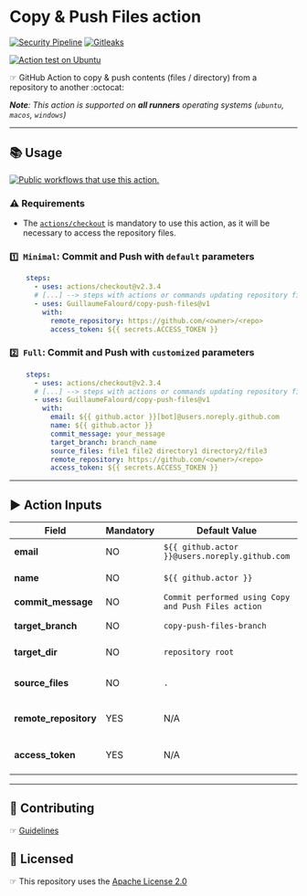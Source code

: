 # Copy & Push Files action

[![Security Pipeline](https://github.com/GuillaumeFalourd/copy-push-files/actions/workflows/security-pipeline.yml/badge.svg)](https://github.com/GuillaumeFalourd/copy-push-files/actions/workflows/security-pipeline.yml) [![Gitleaks](https://github.com/GuillaumeFalourd/copy-push-files/actions/workflows/gitleaks.yml/badge.svg)](https://github.com/GuillaumeFalourd/copy-push-files/actions/workflows/gitleaks.yml)

[![Action test on Ubuntu](https://github.com/GuillaumeFalourd/copy-push-files/actions/workflows/ubuntu_action_test.yml/badge.svg)](https://github.com/GuillaumeFalourd/copy-push-files/actions/workflows/ubuntu_action_test.yml)

☞ GitHub Action to copy & push contents (files / directory) from a repository to another :octocat:

_**Note**: This action is supported on **all runners** operating systems (`ubuntu`, `macos`, `windows`)_

* * *

## 📚 Usage

[![Public workflows that use this action.](https://img.shields.io/endpoint?url=https%3A%2F%2Fapi-endbug.vercel.app%2Fapi%2Fgithub-actions%2Fused-by%3Faction%3DGuillaumeFalourd%2Fcopy-push-files%26badge%3Dtrue)](https://github.com/search?o=desc&q=GuillaumeFalourd+copy-push-files+path%3A.github%2Fworkflows+language%3AYAML&s=&type=Code)

### ⚠️ Requirements

- The [`actions/checkout`](https://github.com/marketplace/actions/checkout) is mandatory to use this action, as it will be necessary to access the repository files.

### `1️⃣ Minimal`: Commit and Push with `default` parameters

```yaml
    steps:
      - uses: actions/checkout@v2.3.4
      # [...] --> steps with actions or commands updating repository files
      - uses: GuillaumeFalourd/copy-push-files@v1
        with:
          remote_repository: https://github.com/<owner>/<repo>
          access_token: ${{ secrets.ACCESS_TOKEN }}
```

### `2️⃣ Full`: Commit and Push with `customized` parameters

```yaml
    steps:
      - uses: actions/checkout@v2.3.4
      # [...] --> steps with actions or commands updating repository files
      - uses: GuillaumeFalourd/copy-push-files@v1
        with:
          email: ${{ github.actor }}[bot]@users.noreply.github.com
          name: ${{ github.actor }}
          commit_message: your_message
          target_branch: branch_name
          source_files: file1 file2 directory1 directory2/file3
          remote_repository: https://github.com/<owner>/<repo>
          access_token: ${{ secrets.ACCESS_TOKEN }}
```

* * *

## ▶️ Action Inputs

Field | Mandatory | Default Value | Observation
------------ | ------------  | ------------- | -------------
**email** | NO | `${{ github.actor }}@users.noreply.github.com` | Github user email <br/> _e.g: `octocat@github.com`_
**name** | NO | `${{ github.actor }}` | Github username <br/> _e.g: `octocat`_
**commit_message** | NO | `Commit performed using Copy and Push Files action` | Commit message
**target_branch** | NO | `copy-push-files-branch` | Branch to push the contents on the other repository
**target_dir** | NO | `repository root` | Directory to push the contents on the other repository
**source_files** | NO | `.` | Files to add separated by space <br/> _e.g: `file1 file2 directory1 directory2/file3`_
**remote_repository** | YES | N/A | Repository url to push the code <br/> _e.g: `https://github.com/<owner>/<repo>`_
**access_token** | YES | N/A | [Personal Access Token](https://docs.github.com/en/authentication/keeping-your-account-and-data-secure/creating-a-personal-access-token) is necessary to push to another repository

* * *

## 🤝 Contributing

☞ [Guidelines](https://github.com/GuillaumeFalourd/copy-push-files/blob/main/CONTRIBUTING.md)

## 🏅 Licensed

☞ This repository uses the [Apache License 2.0](https://github.com/GuillaumeFalourd/copy-push-files/blob/main/LICENSE)
